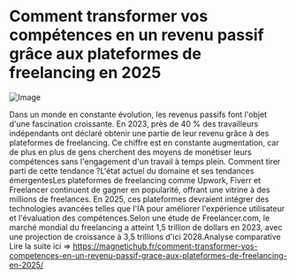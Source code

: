 # Comment transformer vos compétences en un revenu passif grâce aux plateformes de freelancing en 2025

![Image](https://images.pexels.com/photos/31916807/pexels-photo-31916807.jpeg?auto=compress&cs=tinysrgb&h=650&w=940)

Dans un monde en constante évolution, les revenus passifs font l'objet d'une fascination croissante. En 2023, près de 40 % des travailleurs indépendants ont déclaré obtenir une partie de leur revenu grâce à des plateformes de freelancing. Ce chiffre est en constante augmentation, car de plus en plus de gens cherchent des moyens de monétiser leurs compétences sans l'engagement d'un travail à temps plein. Comment tirer parti de cette tendance ?L'état actuel du domaine et ses tendances émergentesLes plateformes de freelancing comme Upwork, Fiverr et Freelancer continuent de gagner en popularité, offrant une vitrine à des millions de freelances. En 2025, ces plateformes devraient intégrer des technologies avancées telles que l'IA pour améliorer l'expérience utilisateur et l'évaluation des compétences.Selon une étude de Freelancer.com, le marché mondial du freelancing a atteint 1,5 trillion de dollars en 2023, avec une projection de croissance à 3,5 trillions d'ici 2028.Analyse comparative  Lire la suite ici => https://magnetichub.fr/comment-transformer-vos-competences-en-un-revenu-passif-grace-aux-plateformes-de-freelancing-en-2025/
